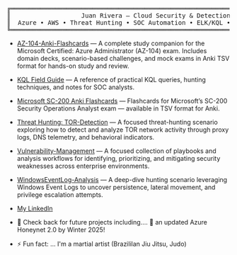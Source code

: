 <div align="center">

<pre>
╔═══════════════════════════════════════════════════════════════════════════╗
║                   Juan Rivera — Cloud Security & Detection Engineer        ║
║  Azure • AWS • Threat Hunting • SOC Automation • ELK/KQL • AI Red Teaming  ║
╚═══════════════════════════════════════════════════════════════════════════╝
</pre>

</div>








- [AZ-104-Anki-Flashcards](https://github.com/juansasoc/AZ-104-Anki-Flashcards)  — A complete study companion for the Microsoft Certified: Azure Administrator (AZ-104) exam. Includes domain decks, scenario-based challenges, and mock exams in Anki TSV format for hands-on study and review.





- [KQL Field Guide](https://github.com/juansasoc/KQL-Field-Guide) — A reference of practical KQL queries, hunting techniques, and notes for SOC analysts.

- [Microsoft SC-200 Anki Flashcards](https://github.com/juansasoc/Microsoft-SC-200-Anki-Flashcards) — Flashcards for Microsoft’s SC-200 Security Operations Analyst exam — available in TSV format for Anki.

- [Threat Hunting: TOR-Detection](https://github.com/juansasoc/TOR-Detection) — A focused threat-hunting scenario exploring how to detect and analyze TOR network activity through proxy logs, DNS telemetry, and behavioral indicators.


- [Vulnerability-Management](https://github.com/juansasoc/Vulnerability-Management) — A focused collection of playbooks and analysis workflows for identifying, prioritizing, and mitigating security weaknesses across enterprise environments.


- [WindowsEventLog-Analysis](https://github.com/juansasoc/WindowsEventLog-Analysis) — A deep-dive hunting scenario leveraging Windows Event Logs to uncover persistence, lateral movement, and privilege escalation attempts.


- [My LinkedIn](https://www.linkedin.com/in/juan-rivera-2b434b7b/)





- 🔭 Check back for future projects including....  :eyes: an updated Azure Honeynet 2.0 by Winter 2025!

- ⚡ Fun fact: ... I'm a martial artist (Brazililan Jiu Jitsu, Judo)
   

